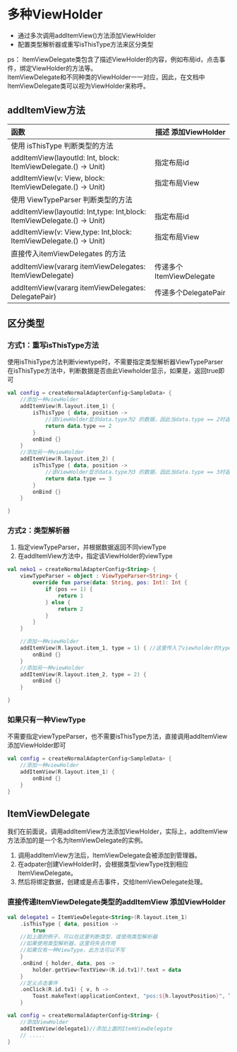 # 多种ViewHolder

* 通过多次调用addItemView()方法添加ViewHolder
* 配置类型解析器或重写isThisType方法来区分类型

ps：
ItemViewDelegate类包含了描述ViewHolder的内容，例如布局id，点击事件，绑定ViewHolder的方法等。  
ItemViewDelegate和不同种类的ViewHolder一一对应，因此，在文档中ItemViewDelegate类可以视为ViewHolder来称呼。

## addItemView方法

| 函数                                                                         | 描述 添加ViewHolder      |
|:---------------------------------------------------------------------------|----------------------|
| 使用 isThisType 判断类型的方法                                                      |                      |
| addItemView(layoutId: Int, block: ItemViewDelegate<T>.() -> Unit)          | 指定布局id               |
| addItemView(v: View, block: ItemViewDelegate<T>.() -> Unit)                | 指定布局View             |
| 使用 ViewTypeParser 判断类型的方法                                                  |                      |
| addItemView(layoutId: Int,type: Int,block: ItemViewDelegate<T>.() -> Unit) | 指定布局id               |
| addItemView(v: View,type: Int,block: ItemViewDelegate<T>.() -> Unit)       | 指定布局View             |
| 直接传入itemViewDelegates 的方法                                                  |                      |
| addItemView(vararg itemViewDelegates: ItemViewDelegate<T>)                 | 传递多个ItemViewDelegate |
| addItemView(vararg itemViewDelegates: DelegatePair<T>)                     | 传递多个DelegatePair     |


## 区分类型 

### 方式1：重写isThisType方法

使用isThisType方法判断viewtype时，不需要指定类型解析器ViewTypeParser  
在isThisType方法中，判断数据是否由此Viewholder显示，如果是，返回true即可

```kotlin hl_lines="12-15"
val config = createNormalAdapterConfig<SampleData> {
    //添加一种viewHolder
    addItemView(R.layout.item_1) {
        isThisType { data, position ->
            //该ViewHolder显示data.type为2 的数据，因此当data.type == 2时返回true
            return data.type == 2
        }
        onBind {}
    }
    //添加另一种viewHolder
    addItemView(R.layout.item_2) {
        isThisType { data, position ->
            //该ViewHolder显示data.type为3 的数据，因此当data.type == 3时返回true
            return data.type == 3
        }
        onBind {}
    }

}
```

### 方式2：类型解析器

1. 指定viewTypeParser，并根据数据返回不同viewType
2. 在addItemView方法中，指定该ViewHolder的viewType

```kotlin  hl_lines="2-10"
val neko1 = createNormalAdapterConfig<String> {
    viewTypeParser = object : ViewTypeParser<String> {
        override fun parse(data: String, pos: Int): Int {
            if (pos == 1) {
                return 1
            } else {
                return 2
            }
        }
    }

    //添加一种viewHolder
    addItemView(R.layout.item_1, type = 1) { //这里传入了viewholder的type
        onBind {}
    }
    //添加另一种viewHolder
    addItemView(R.layout.item_2, type = 2) {
        onBind {}
    }

}
```

### 如果只有一种ViewType

不需要指定viewTypeParser，也不需要isThisType方法，直接调用addItemView添加ViewHolder即可

```kotlin
val config = createNormalAdapterConfig<SampleData> {
    //添加一种viewHolder
    addItemView(R.layout.item_1) {
        onBind {}
    }
}
```

## ItemViewDelegate

我们在前面说，调用addItemView方法添加ViewHolder，实际上，addItemView方法添加的是一个名为ItemViewDelegate的实例。

1. 调用addItemView方法后，ItemViewDelegate会被添加到管理器。
2. 在adpater创建ViewHolder时，会根据类型viewType找到相应ItemViewDelegate。
3. 然后将绑定数据，创建或是点击事件，交给ItemViewDelegate处理。

### 直接传递ItemViewDelegate类型的addItemView 添加ViewHolder

```kotlin
val delegate1 = ItemViewDelegate<String>(R.layout.item_1)
    .isThisType { data, position ->
        true 
    //如上面的例子，可以在这里判断类型，或使用类型解析器
    //如果使用类型解析器，这里将失去作用
    //如果仅有一种ViewType，此方法可以不写    
    }
    .onBind { holder, data, pos ->
        holder.getView<TextView>(R.id.tv1)?.text = data
    }
    //定义点击事件
    .onClick(R.id.tv1) { v, h ->
        Toast.makeText(applicationContext, "pos:${h.layoutPosition}", Toast.LENGTH_SHORT).show()
    }

val config = createNormalAdapterConfig<String> {
    //添加ViewHolder
    addItemView(delegate1)//添加上面的ItemViewDelegate
    // .....
}
```